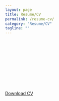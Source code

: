 ```yaml
---
layout: page
title: Resume/CV
permalink: /resume-cv/
category: "Resume/CV"
tagline: ""
---
```


<html>
<body>
    <object data="https://mattfel1.github.io/ResumeMaster.pdf" style="width:718px; height:700px;" type="application/pdf">
        <embed src="https://mattfel1.github.io/ResumeMaster.pdf" type="application/pdf" />
    </object>
</body>
</html>
	
<a href="/ResumeMaster.pdf">Download CV</a>
